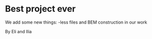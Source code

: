 # Best project ever

We add some new things: 
-less files and BEM construction in our work 

By Eli and Ilia